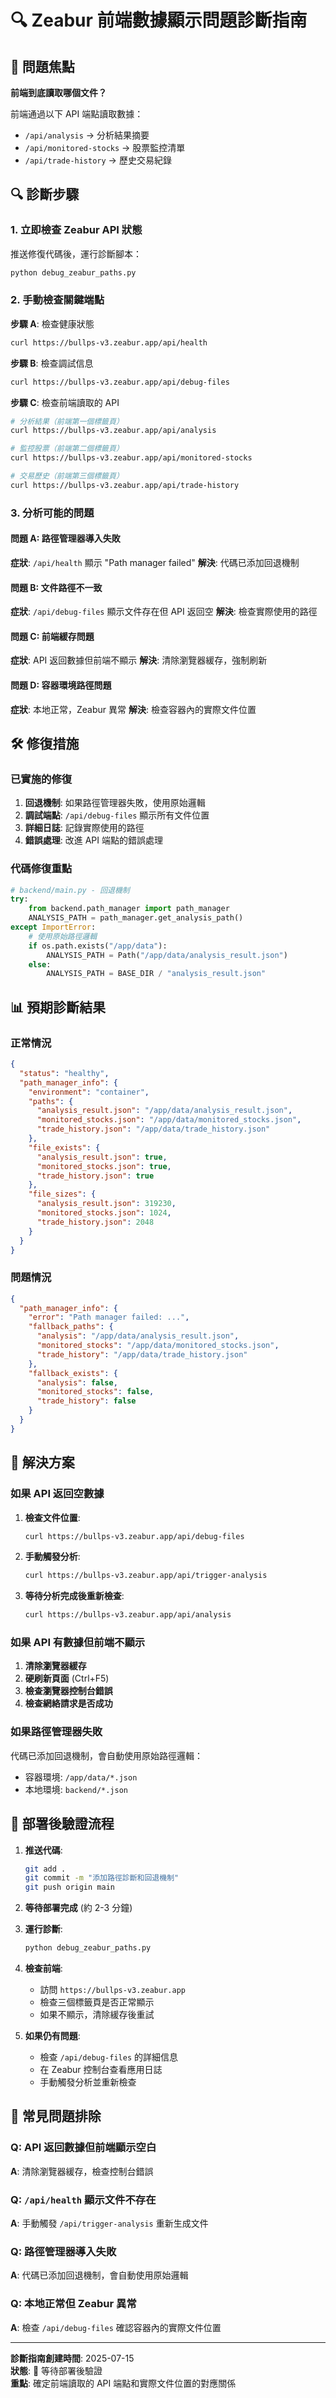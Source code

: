 # 🔍 Zeabur 前端數據顯示問題診斷指南

## 🎯 問題焦點

**前端到底讀取哪個文件？**

前端通過以下 API 端點讀取數據：
- `/api/analysis` → 分析結果摘要
- `/api/monitored-stocks` → 股票監控清單  
- `/api/trade-history` → 歷史交易紀錄

## 🔍 診斷步驟

### 1. **立即檢查 Zeabur API 狀態**

推送修復代碼後，運行診斷腳本：
```bash
python debug_zeabur_paths.py
```

### 2. **手動檢查關鍵端點**

**步驟 A**: 檢查健康狀態
```bash
curl https://bullps-v3.zeabur.app/api/health
```

**步驟 B**: 檢查調試信息
```bash
curl https://bullps-v3.zeabur.app/api/debug-files
```

**步驟 C**: 檢查前端讀取的 API
```bash
# 分析結果（前端第一個標籤頁）
curl https://bullps-v3.zeabur.app/api/analysis

# 監控股票（前端第二個標籤頁）
curl https://bullps-v3.zeabur.app/api/monitored-stocks

# 交易歷史（前端第三個標籤頁）
curl https://bullps-v3.zeabur.app/api/trade-history
```

### 3. **分析可能的問題**

#### 問題 A: 路徑管理器導入失敗
**症狀**: `/api/health` 顯示 "Path manager failed"
**解決**: 代碼已添加回退機制

#### 問題 B: 文件路徑不一致
**症狀**: `/api/debug-files` 顯示文件存在但 API 返回空
**解決**: 檢查實際使用的路徑

#### 問題 C: 前端緩存問題
**症狀**: API 返回數據但前端不顯示
**解決**: 清除瀏覽器緩存，強制刷新

#### 問題 D: 容器環境路徑問題
**症狀**: 本地正常，Zeabur 異常
**解決**: 檢查容器內的實際文件位置

## 🛠️ 修復措施

### **已實施的修復**

1. **回退機制**: 如果路徑管理器失敗，使用原始邏輯
2. **調試端點**: `/api/debug-files` 顯示所有文件位置
3. **詳細日誌**: 記錄實際使用的路徑
4. **錯誤處理**: 改進 API 端點的錯誤處理

### **代碼修復重點**

```python
# backend/main.py - 回退機制
try:
    from backend.path_manager import path_manager
    ANALYSIS_PATH = path_manager.get_analysis_path()
except ImportError:
    # 使用原始路徑邏輯
    if os.path.exists("/app/data"):
        ANALYSIS_PATH = Path("/app/data/analysis_result.json")
    else:
        ANALYSIS_PATH = BASE_DIR / "analysis_result.json"
```

## 📊 預期診斷結果

### **正常情況**
```json
{
  "status": "healthy",
  "path_manager_info": {
    "environment": "container",
    "paths": {
      "analysis_result.json": "/app/data/analysis_result.json",
      "monitored_stocks.json": "/app/data/monitored_stocks.json", 
      "trade_history.json": "/app/data/trade_history.json"
    },
    "file_exists": {
      "analysis_result.json": true,
      "monitored_stocks.json": true,
      "trade_history.json": true
    },
    "file_sizes": {
      "analysis_result.json": 319230,
      "monitored_stocks.json": 1024,
      "trade_history.json": 2048
    }
  }
}
```

### **問題情況**
```json
{
  "path_manager_info": {
    "error": "Path manager failed: ...",
    "fallback_paths": {
      "analysis": "/app/data/analysis_result.json",
      "monitored_stocks": "/app/data/monitored_stocks.json",
      "trade_history": "/app/data/trade_history.json"
    },
    "fallback_exists": {
      "analysis": false,
      "monitored_stocks": false, 
      "trade_history": false
    }
  }
}
```

## 🎯 解決方案

### **如果 API 返回空數據**

1. **檢查文件位置**:
   ```bash
   curl https://bullps-v3.zeabur.app/api/debug-files
   ```

2. **手動觸發分析**:
   ```bash
   curl https://bullps-v3.zeabur.app/api/trigger-analysis
   ```

3. **等待分析完成後重新檢查**:
   ```bash
   curl https://bullps-v3.zeabur.app/api/analysis
   ```

### **如果 API 有數據但前端不顯示**

1. **清除瀏覽器緩存**
2. **硬刷新頁面** (Ctrl+F5)
3. **檢查瀏覽器控制台錯誤**
4. **檢查網絡請求是否成功**

### **如果路徑管理器失敗**

代碼已添加回退機制，會自動使用原始路徑邏輯：
- 容器環境: `/app/data/*.json`
- 本地環境: `backend/*.json`

## 🚀 部署後驗證流程

1. **推送代碼**:
   ```bash
   git add .
   git commit -m "添加路徑診斷和回退機制"
   git push origin main
   ```

2. **等待部署完成** (約 2-3 分鐘)

3. **運行診斷**:
   ```bash
   python debug_zeabur_paths.py
   ```

4. **檢查前端**:
   - 訪問 `https://bullps-v3.zeabur.app`
   - 檢查三個標籤頁是否正常顯示
   - 如果不顯示，清除緩存後重試

5. **如果仍有問題**:
   - 檢查 `/api/debug-files` 的詳細信息
   - 在 Zeabur 控制台查看應用日誌
   - 手動觸發分析並重新檢查

## 📝 常見問題排除

### Q: API 返回數據但前端顯示空白
**A**: 清除瀏覽器緩存，檢查控制台錯誤

### Q: `/api/health` 顯示文件不存在
**A**: 手動觸發 `/api/trigger-analysis` 重新生成文件

### Q: 路徑管理器導入失敗
**A**: 代碼已添加回退機制，會自動使用原始邏輯

### Q: 本地正常但 Zeabur 異常
**A**: 檢查 `/api/debug-files` 確認容器內的實際文件位置

---

**診斷指南創建時間**: 2025-07-15  
**狀態**: 🔄 等待部署後驗證  
**重點**: 確定前端讀取的 API 端點和實際文件位置的對應關係
